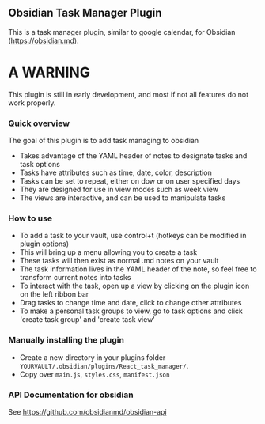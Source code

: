 ## Obsidian Task Manager Plugin

This is a task manager plugin, similar to google calendar, for Obsidian (https://obsidian.md).

# A WARNING
This plugin is still in early development, and most if not all features do not work properly.

### Quick overview

The goal of this plugin is to add task managing to obsidian
- Takes advantage of the YAML header of notes to designate tasks and task options
- Tasks have attributes such as time, date, color, description
- Tasks can be set to repeat, either on dow or on user specified days
- They are designed for use in view modes such as week view
- The views are interactive, and can be used to manipulate tasks  

### How to use

- To add a task to your vault, use control+t (hotkeys can be modified in plugin options)
- This will bring up a menu allowing you to create a task
- These tasks will then exist as normal .md notes on your vault
- The task information lives in the YAML header of the note, so feel free to transform current notes into tasks
- To interact with the task, open up a view by clicking on the plugin icon on the left ribbon bar
- Drag tasks to change time and date, click to change other attributes
- To make a personal task groups to view, go to task options and click 'create task group' and 'create task view'

### Manually installing the plugin

- Create a new directory in your plugins folder `YOURVAULT/.obsidian/plugins/React_task_manager/`.
- Copy over `main.js`, `styles.css`, `manifest.json` 


### API Documentation for obsidian

See https://github.com/obsidianmd/obsidian-api
